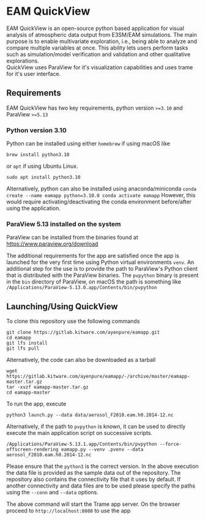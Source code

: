 # EAM QuickView

EAM QuickView is an open-source python based application for visual analysis of atmospheric data
output from E3SM/EAM simulations. The main purpose is to enable multivariate exploration,
i.e., being able to analyze and compare multiple variables at once.
This ability lets users perform tasks such as simulation/model verification and validation and other qualitative explorations.  
QuickView uses ParaView for it's visualization capabilities and uses trame for it's user interface.

## Requirements 

EAM QuickView has two key requirements, python version `>=3.10` and ParaView `>=5.13`

### Python version 3.10

Python can be installed using either `homebrew` if using macOS like

`brew install python3.10`

or `apt` if using Ubuntu Linux.

`sudo apt install python3.10`

Alternatively, python can also be installed using anaconda/miniconda
`
conda create --name eamapp python=3.10.0
conda activate eamapp
`
However, this would require activating/deactivating the conda environment before/after using the application.

### ParaView 5.13 installed on the system
ParaView can be installed from the binaries found at https://www.paraview.org/download
  
The additional requirements for the app are satisfied once the app is launched for the very first time using Python virtual environments `venv`.
An additional step for the use is to provide the path to ParaView's Python client that is distributed with the ParaView binaries.
The `pvpython` binary is present in the `bin` directory of ParaView, on macOS the path is something like `/Applications/ParaView-5.13.0.app/Contents/bin/pvpython`

## Launching/Using QuickView

To clone this repository use the following commands

```
git clone https://gitlab.kitware.com/ayenpure/eamapp.git
cd eamapp
git lfs install
git lfs pull
```

Alternatively, the code can also be downloaded as a tarball

```
wget https://gitlab.kitware.com/ayenpure/eamapp/-/archive/master/eamapp-master.tar.gz
tar -xvzf eamapp-master.tar.gz
cd eamapp-master
```

To run the app, execute

```
python3 launch.py --data data/aerosol_F2010.eam.h0.2014-12.nc
```

Alternatively, if the path to `pvpython` is known, it can be used to directly execute the main application script on successive scripts.

```
/Applications/ParaView-5.13.1.app/Contents/bin/pvpython --force-offscreen-rendering eamapp.py --venv .pvenv --data aerosol_F2010.eam.h0.2014-12.nc
```

Please ensure that the `python3` is the correct version.
In the above execution the data file is provided as the sample data out of the repository. The repository also contains the connectivity file that it uses by default.
If another connectivity and data files are to be used please specify the paths using the `--conn` and `--data` options.

The above command will start the Trame app server.
On the browser proceed to `http://localhost:8080` to use the app
